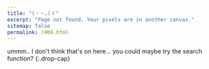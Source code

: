 ```yaml
---
title: "(・・。)ゞ"
excerpt: "Page not found. Your pixels are in another canvas."
sitemap: false
permalink: /404.html
---
```


ummm.. I don't think that's on here... you could maybe try the search function?
{:.drop-cap}
